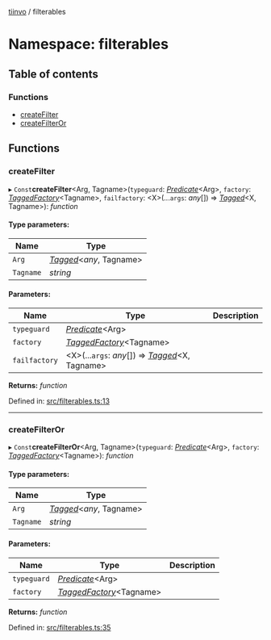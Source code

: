 [tiinvo](../README.md) / filterables

# Namespace: filterables

## Table of contents

### Functions

- [createFilter](filterables.md#createfilter)
- [createFilterOr](filterables.md#createfilteror)

## Functions

### createFilter

▸ `Const`**createFilter**<Arg, Tagname\>(`typeguard`: [*Predicate*](predicate.md#predicate)<Arg\>, `factory`: [*TaggedFactory*](../README.md#taggedfactory)<Tagname\>, `failfactory`: <X\>(...`args`: *any*[]) => [*Tagged*](../README.md#tagged)<X, Tagname\>): *function*

#### Type parameters:

Name | Type |
------ | ------ |
`Arg` | [*Tagged*](../README.md#tagged)<*any*, Tagname\> |
`Tagname` | *string* |

#### Parameters:

Name | Type | Description |
------ | ------ | ------ |
`typeguard` | [*Predicate*](predicate.md#predicate)<Arg\> |  |
`factory` | [*TaggedFactory*](../README.md#taggedfactory)<Tagname\> |  |
`failfactory` | <X\>(...`args`: *any*[]) => [*Tagged*](../README.md#tagged)<X, Tagname\> |     |

**Returns:** *function*

Defined in: [src/filterables.ts:13](https://github.com/OctoD/tiinvo/blob/c824e02/src/filterables.ts#L13)

___

### createFilterOr

▸ `Const`**createFilterOr**<Arg, Tagname\>(`typeguard`: [*Predicate*](predicate.md#predicate)<Arg\>, `factory`: [*TaggedFactory*](../README.md#taggedfactory)<Tagname\>): *function*

#### Type parameters:

Name | Type |
------ | ------ |
`Arg` | [*Tagged*](../README.md#tagged)<*any*, Tagname\> |
`Tagname` | *string* |

#### Parameters:

Name | Type | Description |
------ | ------ | ------ |
`typeguard` | [*Predicate*](predicate.md#predicate)<Arg\> |  |
`factory` | [*TaggedFactory*](../README.md#taggedfactory)<Tagname\> |     |

**Returns:** *function*

Defined in: [src/filterables.ts:35](https://github.com/OctoD/tiinvo/blob/c824e02/src/filterables.ts#L35)
